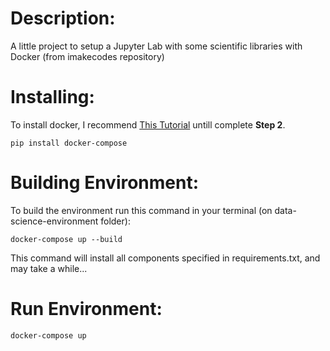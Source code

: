 # Description:

A little project to setup a Jupyter Lab with some scientific libraries with Docker (from imakecodes repository)

# Installing:

To install docker, I recommend [This Tutorial](https://www.digitalocean.com/community/tutorials/como-instalar-e-usar-o-docker-no-ubuntu-18-04-pt) untill complete **Step 2**.

```
pip install docker-compose
```

# Building Environment:

To build the environment run this command in your terminal (on data-science-environment folder):
```
docker-compose up --build
```

This command will install all components specified in requirements.txt, and may take a while...

# Run Environment:

```
docker-compose up
```
